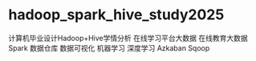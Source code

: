 # hadoop_spark_hive_study2025
计算机毕业设计Hadoop+Hive学情分析 在线学习平台大数据 在线教育大数据 Spark 数据仓库 数据可视化 机器学习 深度学习 Azkaban Sqoop
